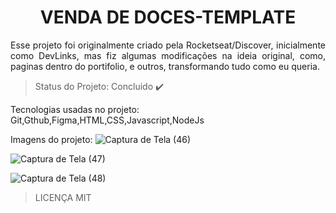 <h1 align="center">VENDA DE DOCES-TEMPLATE</h1>
<p align="justify">Esse projeto foi originalmente criado pela Rocketseat/Discover, inicialmente como DevLinks, mas fiz algumas modificações na ideia original, como, paginas dentro do portifolio, e outros, transformando tudo como eu queria.

> Status do Projeto: Concluido :heavy_check_mark:

Tecnologias usadas no projeto: Git,Gthub,Figma,HTML,CSS,Javascript,NodeJs

Imagens do projeto:
![Captura de Tela (46)](https://github.com/httpcleison/portifolio-website/assets/125741218/62ecd01e-2d0b-4e9a-9cf0-b9aab1e30aa9)

![Captura de Tela (47)](https://github.com/httpcleison/portifolio-website/assets/125741218/574d35f3-3729-4ef9-95c8-e465d8cb90b8)

![Captura de Tela (48)](https://github.com/httpcleison/portifolio-website/assets/125741218/c6772b88-d2ae-4938-b530-2e3d1e29b84f)


> LICENÇA MIT
